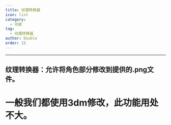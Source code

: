 ```yaml
---
title: 纹理转换器
icon: list
category:
  - 功能
tag:
  - 纹理转换器
author: Double
order: 15
---
```


---
## 纹理转换器：允许将角色部分修改到提供的.png文件。
# 一般我们都使用3dm修改，此功能用处不大。